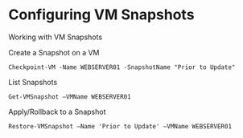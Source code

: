 # Configuring VM Snapshots

 Working with VM Snapshots

  Create a Snapshot on a VM

    Checkpoint-VM -Name WEBSERVER01 -SnapshotName "Prior to Update"

 List Snapshots

    Get-VMSnapshot –VMName WEBSERVER01

 Apply/Rollback to a Snapshot

    Restore-VMSnapshot –Name 'Prior to Update' –VMName WEBSERVER01